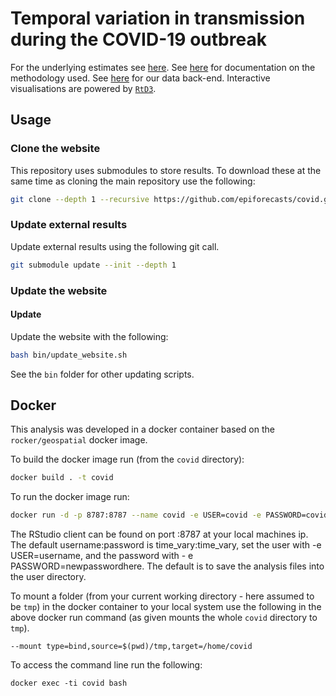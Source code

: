
# Temporal variation in transmission during the COVID-19 outbreak


For the underlying estimates see [here](https://github.com/epiforecasts/covid-rt-estimates). See [here](https://github.com/epiforecasts/EpiNow2) for documentation on the methodology used. See [here](https://github.com/epiforecasts/covidregionaldata) for our data back-end. Interactive visualisations are powered by [`RtD3`](https://epiforecasts.io/RtD3/).

## Usage

### Clone the website

This repository uses submodules to store results. To download these at the same time as cloning the main repository use the following:

```bash
git clone --depth 1 --recursive https://github.com/epiforecasts/covid.git
```

### Update external results

Update external results using the following git call.

```bash
git submodule update --init --depth 1
```

### Update the website

#### Update

Update the website with the following:

```bash
bash bin/update_website.sh
```

See the `bin` folder for other updating scripts.

## Docker

This analysis was developed in a docker container based on the `rocker/geospatial` docker image.

To build the docker image run (from the `covid` directory):

```bash
docker build . -t covid
```

To run the docker image run:

```bash
docker run -d -p 8787:8787 --name covid -e USER=covid -e PASSWORD=covid covid
```

The RStudio client can be found on port :8787 at your local machines ip. The default username:password is time_vary:time_vary, set the user with -e USER=username, and the password with - e PASSWORD=newpasswordhere. The default is to save the analysis files into the user directory.

To mount a folder (from your current working directory - here assumed to be `tmp`) in the docker container to your local system use the following in the above docker run command (as given mounts the whole `covid` directory to `tmp`).

```{bash, eval = FALSE}
--mount type=bind,source=$(pwd)/tmp,target=/home/covid
```

To access the command line run the following:

```{bash, eval = FALSE}
docker exec -ti covid bash
```
